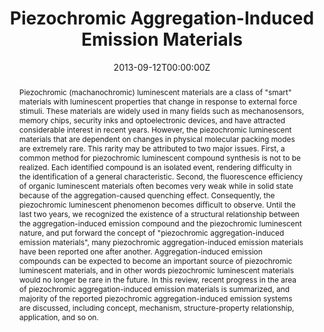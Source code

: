 ---
title: 'Piezochromic Aggregation-Induced Emission Materials'

# Authors
# If you created a profile for a user (e.g. the default `admin` user), write the username (folder name) here
# and it will be replaced with their full name and linked to their profile.
authors:
  - Peng Bangyin
  - Xu Shidang
  - Chi Zhenguo*
  - Zhang Xiqi
  - Zhang Yi
  - Xu Jiarui*

# Author notes (optional)
author_notes:
  - 'Equal contribution'
  - 'Equal contribution'
  - 'Corresponding author'
  - 'Equal contribution'
  - 'Equal contribution'
  - 'Corresponding author'

date: '2013-09-12T00:00:00Z'
doi: '10.7536/PC130329'

# Schedule page publish date (NOT publication's date).
publishDate: '2013-11-15T00:00:00Z'

# Publication type.
# Accepts a single type but formatted as a YAML list (for Hugo requirements).
# Enter a publication type from the CSL standard.
publication_types: ['article-journal']

# Publication name and optional abbreviated publication name.
publication: In *Progress in Chemistry*
publication_short: In *Progress in Chemistry*

abstract: Piezochromic (machanochromic) luminescent materials are a class of "smart" materials with luminescent properties that change in response to external force stimuli. These materials are widely used in many fields such as mechanosensors, memory chips, security inks and optoelectronic devices, and have attracted considerable interest in recent years. However, the piezochromic luminescent materials that are dependent on changes in physical molecular packing modes are extremely rare. This rarity may be attributed to two major issues. First, a common method for piezochromic luminescent compound synthesis is not to be realized. Each identified compound is an isolated event, rendering difficulty in the identification of a general characteristic. Second, the fluorescence efficiency of organic luminescent materials often becomes very weak while in solid state because of the aggregation-caused quenching effect. Consequently, the piezochromic luminescent phenomenon becomes difficult to observe. Until the last two years, we recognized the existence of a structural relationship between the aggregation-induced emission compound and the piezochromic luminescent nature, and put forward the concept of "piezochromic aggregation-induced emission materials", many piezochromic aggregation-induced emission materials have been reported one after another. Aggregation-induced emission compounds can be expected to become an important source of piezochromic luminescent materials, and in other words piezochromic luminescent materials would no longer be rare in the future. In this review, recent progress in the area of piezochromic aggregation-induced emission materials is summarized, and majority of the reported piezochromic aggregation-induced emission systems are discussed, including concept, mechanism, structure-property relationship, application, and so on.

# Summary. An optional shortened abstract.
summary: Piezochromic (machanochromic) luminescent materials are a class of "smart" materials with luminescent properties that change in response to external force stimuli. These materials are widely used in many fields such as mechanosensors, memory chips, security inks and optoelectronic devices, and have attracted considerable interest in recent years. However, the piezochromic luminescent materials that are dependent on changes in physical molecular packing modes are extremely rare. This rarity may be attributed to two major issues. First, a common method for piezochromic luminescent compound synthesis is not to be realized. Each identified compound is an isolated event, rendering difficulty in the identification of a general characteristic. Second, the fluorescence efficiency of organic luminescent materials often becomes very weak while in solid state because of the aggregation-caused quenching effect. Consequently, the piezochromic luminescent phenomenon becomes difficult to observe. Until the last two years, we recognized the existence of a structural relationship between the aggregation-induced emission compound and the piezochromic luminescent nature, and put forward the concept of "piezochromic aggregation-induced emission materials", many piezochromic aggregation-induced emission materials have been reported one after another. Aggregation-induced emission compounds can be expected to become an important source of piezochromic luminescent materials, and in other words piezochromic luminescent materials would no longer be rare in the future. In this review, recent progress in the area of piezochromic aggregation-induced emission materials is summarized, and majority of the reported piezochromic aggregation-induced emission systems are discussed, including concept, mechanism, structure-property relationship, application, and so on.
tags: []

# Display this page in the Featured widget?
featured: true

# Custom links (uncomment lines below)
# links:
# - name: Custom Link
#   url: http://example.org

url_pdf: 'https://manu56.magtech.com.cn/progchem/EN/abstract/abstract11217.shtml#3'
url_code: ''
url_dataset: ''
url_poster: ''
url_project: ''
url_slides: ''
url_source: ''
url_video: ''

# Featured image
# To use, add an image named `featured.jpg/png` to your page's folder.
# image:
#   caption: 'Image credit: [**Unsplash**](https://unsplash.com/photos/pLCdAaMFLTE)'
#   focal_point: ''
#   preview_only: false
---